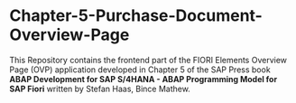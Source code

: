 # Chapter-5-Purchase-Document-Overview-Page
This Repository contains the frontend part of the FIORI Elements Overview Page (OVP) application developed in Chapter 5 of the SAP Press book **ABAP Development for SAP S/4HANA - ABAP Programming Model for SAP Fiori** written by Stefan Haas, Bince Mathew.


